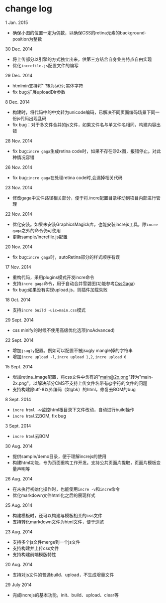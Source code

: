 change log
============
1 Jan. 2015
 * 确保小图的位置一定为偶数，以确保CSS的retina元素的background-position为整数

30 Dec. 2014
 * 将上传部分以引擎的方式独立出来，供第三方结合自身业务特点自由实现
 * 优化`increfile.js`配置文件的编写

29 Dec. 2014
 * htmlmin支持将'\''转为`&#39;`实体字符
 * fix bug:扩展uploadDir参数

8 Dec. 2014
 * 构建时，将代码中的中文转为unicode编码，已解决不同页面编码场景下同一份js代码出现乱码
 * fix bug：对于多文件合并的js文件，如果文件名与单文件名相同，构建内容出错

28 Nov. 2014
 * fix bug:`incre gaga`生成retina code时，如果不存在@2x图，报错停止。对此种情况容错

26 Nov. 2014
 * fix bug:`incre gaga`在处理retina code时,会漏掉相关代码

23 Nov. 2014
 * 修改gaga中文件路径相关部分，便于将.incre配置目录移动到项目内部进行管理

22 Nov. 2014
 * 优化安装。如果未安装GraphicsMagick库，也能安装increjs工具，除`incre gaga`之外的命令仍可使用
 * 更新sample/increfile.js配置

20 Nov. 2014
 * fix bug:`incre gaga`时，autoRetina部分的样式顺序有误

17 Nov. 2014
 * 重构代码，采用plugins模式开发incre命令
 * 支持`incre gaga`命令，用于自动合并雪碧图(功能参考[CssGaga](http://www.99css.com/archives/542))
 * fix bug:如果没有实现upload.js，则插件加载失败

18 Oct. 2014
 * 支持`incre build -uic=main.css`模式

29 Sept. 2014
 * css minify的时候不使用高级优化选项(noAdvanced)

22 Sept. 2014
 * 增加`jsugly`配置。例如可以配置不被jsugly mangle掉的字符串
 * 增加`incre upload -l`, `incre upload 1,2`, `incre upload 0`

15 Sept. 2014
 * 增加retina_image配置，将css文件中含有的"main@2x.png"转为"main-2x.png"，以解决部分CMS不支持上传文件名带有@字符的文件的问题
 * 支持构建除utf-8以外编码（如gbk）的html，修复去BOM的bug

8 Sept. 2014
 * `incre html -w`监控html根目录下文件改动，自动进行build操作
 * `incre html`去BOM, fix bug

3 Sept. 2014
 * `incre html`去BOM

30 Aug. 2014
 * 提供sample/demo目录，便于理解increjs的使用
 * 构建html功能，专为页面重构工作开发。支持公共页面片提取，页面片模板变量声明等

26 Aug. 2014
 * 在未执行初始化操作时，也能使用`incre -v`和`incre`命令
 * 优化markdown文件html化之后的展现样式

25 Aug. 2014
 * 构建模板时，还可以构建与模板相关的css文件
 * 支持转化markdown文件为html文件，便于浏览

23 Aug. 2014
 * 支持多个js文件merge到一个js文件
 * 支持构建并上传css文件
 * 支持构建前端模版特性

20 Aug. 2014
 * 支持对js文件的普通build、upload，不生成增量文件

29 July 2014
 * 完成increjs的基本功能，init、build、upload、clear等
